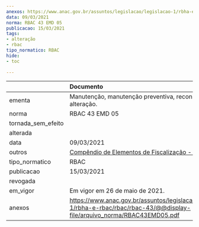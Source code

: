 ```yaml
---
anexos: https://www.anac.gov.br/assuntos/legislacao/legislacao-1/rbha-e-rbac/rbac/rbac-43/@@display-file/arquivo_norma/RBAC43EMD05.pdf
data: 09/03/2021
norma: RBAC 43 EMD 05
publicacao: 15/03/2021
tags:
- alteração
- rbac
tipo_normatico: RBAC
hide: 
- toc 
 
---
```


|                    | Documento                                                                                                                                                                                   |
|:-------------------|:--------------------------------------------------------------------------------------------------------------------------------------------------------------------------------------------|
| ementa             | Manutenção, manutenção preventiva, reconstrução e alteração.                                                                                                                                |
| norma              | RBAC 43 EMD 05                                                                                                                                                                              |
| tornada_sem_efeito |                                                                                                                                                                                             |
| alterada           |                                                                                                                                                                                             |
| data               | 09/03/2021                                                                                                                                                                                  |
| outros             | <a class="external-link" href="https://www.anac.gov.br/assuntos/legislacao/legislacao-1/portarias/2022/portaria-9615" target="_blank" title="">Compêndio de Elementos de Fiscalização - CEF |
| tipo_normatico     | RBAC                                                                                                                                                                                        |
| publicacao         | 15/03/2021                                                                                                                                                                                  |
| revogada           |                                                                                                                                                                                             |
| em_vigor           | Em vigor em 26 de maio de 2021.                                                                                                                                                             |
| anexos             | https://www.anac.gov.br/assuntos/legislacao/legislacao-1/rbha-e-rbac/rbac/rbac-43/@@display-file/arquivo_norma/RBAC43EMD05.pdf                                                              |